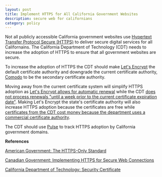 ```yaml
---
layout: post
title: Implement HTTPS for All California Government Websites
description: secure web for californians
category: policy
---
```


Not all publicly accessible California government websites use [Hypertext Transfer Protocol Secure (HTTPS)](https://developers.google.com/web/fundamentals/security/encrypt-in-transit/why-https) to deliver secure digital services for all Californains. The California Department of Technology (CDT) needs to increase the adoption of HTTPS to ensure that all government websites are secure.

To increase the adoption of HTTPS the CDT should make [Let's Encrypt](https://letsencrypt.org/) the default certificate authority and downgrade the current certificate authority, [Comodo](https://cdt.ca.gov/services/wp-content/uploads/sites/2/sites/2/2017/03/Secure-Certificate-Guideline.pdf) to be the secondary certificate authority.

Moving away from the current certificate system will simplify HTTPS adoption as [Let's Encrypt allows for automatic renewal](https://letsencrypt.org/about/) while the CDT [does not process renewals "until a week prior to the current certificate expiration date"](https://cdt.ca.gov/services/wp-content/uploads/sites/2/sites/2/2017/03/Secure-Certificate-Guideline.pdf). Making Let's Encrypt the state's certificate authority will also increase HTTPS adoption because the certificates are free while [certificates from the CDT cost money because the department uses a commercial certificate authority](https://cdt.ca.gov/services/wp-content/uploads/sites/2/sites/2/2017/03/Secure-Certificate-Guideline.pdf).

The CDT should use [Pulse](https://pulse.cio.gov/about/) to track HTTPS adoption by California government domains.

**References**

[American Government: The HTTPS-Only Standard](https://https.cio.gov/)

[Canadian Government: Implementing HTTPS for Secure Web Connections](https://www.canada.ca/en/treasury-board-secretariat/services/information-technology/policy-implementation-notices/implementing-https-secure-web-connections-itpin.html#toc8)

[California Department of Technology: Security Certificate](https://cdt.ca.gov/services/certificates/)